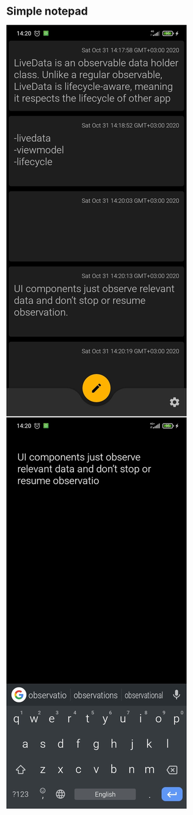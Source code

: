 # Simple notepad
![Image alt](https://github.com/Ireki/note/blob/master/NoteList.jpg) ![Image alt](https://github.com/Ireki/note/blob/master/NoteText.jpg)
